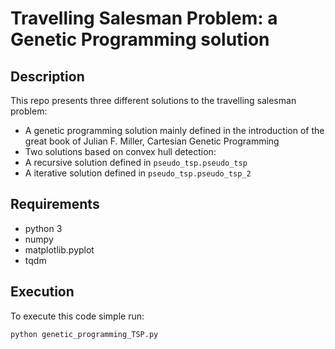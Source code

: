 # Travelling Salesman Problem: a Genetic Programming solution

## Description

This repo presents three different solutions to the travelling salesman problem:
- A genetic programming solution mainly defined in the introduction of the great book of Julian F. Miller, Cartesian Genetic Programming
- Two solutions based on convex hull detection:
 - A recursive solution defined in `pseudo_tsp.pseudo_tsp`
 - A iterative solution defined in `pseudo_tsp.pseudo_tsp_2`

## Requirements

- python 3
- numpy
- matplotlib.pyplot
- tqdm

## Execution

To execute this code simple run:
```
python genetic_programming_TSP.py
```

